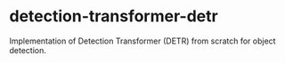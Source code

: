 # detection-transformer-detr
Implementation of Detection Transformer (DETR) from scratch for object detection.
